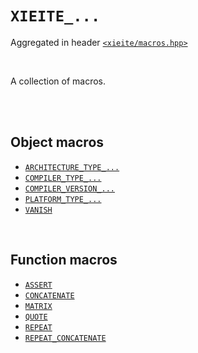 # `XIEITE_...`
Aggregated in header [`<xieite/macros.hpp>`](https://github.com/Eczbek/xieite/tree/main/include/xieite/macros.hpp)

<br/>

A collection of macros.

<br/><br/>

## Object macros
- [`ARCHITECTURE_TYPE_...`](https://github.com/Eczbek/xieite/tree/main/docs/macros/ARCHITECTURE_TYPE.md)
- [`COMPILER_TYPE_...`](https://github.com/Eczbek/xieite/tree/main/docs/macros/COMPILER_TYPE.md)
- [`COMPILER_VERSION_...`](https://github.com/Eczbek/xieite/tree/main/docs/macros/COMPILER_VERSION.md)
- [`PLATFORM_TYPE_...`](https://github.com/Eczbek/xieite/tree/main/docs/macros/PLATFORM_TYPE.md)
- [`VANISH`](https://github.com/Eczbek/xieite/tree/main/docs/macros/VANISH.md)

<br/>

## Function macros
- [`ASSERT`](https://github.com/Eczbek/xieite/tree/main/docs/macros/ASSERT.md)
- [`CONCATENATE`](https://github.com/Eczbek/xieite/tree/main/docs/macros/CONCATENATE.md)
- [`MATRIX`](https://github.com/Eczbek/xieite/tree/main/docs/macros/MATRIX.md)
- [`QUOTE`](https://github.com/Eczbek/xieite/tree/main/docs/macros/QUOTE.md)
- [`REPEAT`](https://github.com/Eczbek/xieite/tree/main/docs/macros/REPEAT.md)
- [`REPEAT_CONCATENATE`](https://github.com/Eczbek/xieite/tree/main/docs/macros/REPEAT_CONCATENATE.md)
